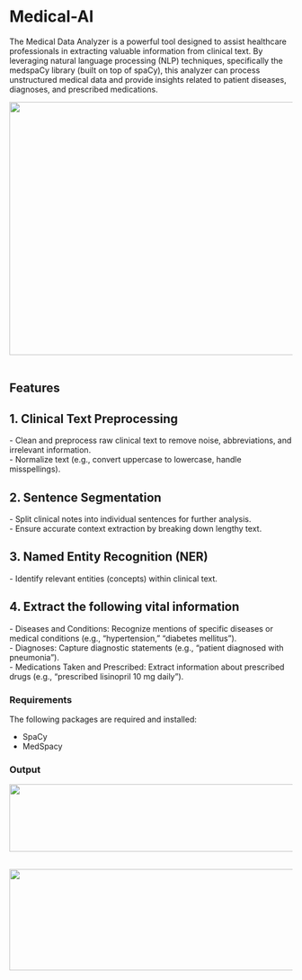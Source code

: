 # Medical-AI

The Medical Data Analyzer is a powerful tool designed to assist healthcare professionals in extracting valuable information from clinical text. By leveraging natural language processing (NLP) techniques, specifically the medspaCy library (built on top of spaCy), this analyzer can process unstructured medical data and provide insights related to patient diseases, diagnoses, and prescribed medications.

 <img src="https://github.com/saimenogm/Medical-AI/assets/32343117/201926c6-03c3-480e-8aef-097bc19cbada" width=520 height=450 /> &nbsp; 

## Features

<h2>1. Clinical Text Preprocessing </h2>
- Clean and preprocess raw clinical text to remove noise, abbreviations, and irrelevant information. <br/>
- Normalize text (e.g., convert uppercase to lowercase, handle misspellings).
<h2>2. Sentence Segmentation</h2>
- Split clinical notes into individual sentences for further analysis. <br/>
- Ensure accurate context extraction by breaking down lengthy text. <br/>
<h2>3. Named Entity Recognition (NER)</h2> 
- Identify relevant entities (concepts) within clinical text. <br/>
<h2>4. Extract the following vital information </h2>
- Diseases and Conditions: Recognize mentions of specific diseases or medical conditions (e.g., “hypertension,” “diabetes mellitus”). <br/>
- Diagnoses: Capture diagnostic statements (e.g., “patient diagnosed with pneumonia”). <br/>
- Medications Taken and Prescribed: Extract information about prescribed drugs (e.g., “prescribed lisinopril 10 mg daily”). <br/>

### Requirements
The following packages are required and installed:
- SpaCy
- MedSpacy


### Output
<img src="https://github.com/saimenogm/Medical-AI/assets/32343117/d8db7159-636d-462a-9b5a-a5605e7e732e" width=640 height=120 /> &nbsp; 

<img src="https://github.com/saimenogm/Medical-AI/assets/32343117/485d40b5-b6b9-42d3-9acd-089c115b7868" width=640 height=180 /> &nbsp; 

